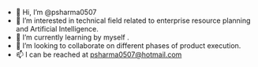 - 👋 Hi, I’m @psharma0507
- 👀 I’m interested in technical field related to enterprise resource planning and Artificial Intelligence.
- 🌱 I’m currently learning by myself .
- 💞️ I’m looking to collaborate on  different phases of product execution.
- 📫 I can be reached at psharma0507@hotmail.com

<!---
psharma0507/psharma0507 is a ✨ special ✨ repository because its `README.md` (this file) appears on your GitHub profile.
You can click the Preview link to take a look at your changes.
--->
